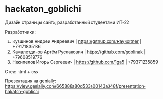 # hackaton_goblichi
Дизайн страницы сайта, разработанный студентами ИТ-22

Разработчики:
1. Кувшинов Андрей Андреевич | https://github.com/RayKoltner | +79171835186
2. Камалетдинов Артём Русланович | https://github.com/goblinak | +79608519776
3. Некипелов Игорь Сергеевич | https://github.com/1ga5 | +79371235859

Стек: html + css

Презентация на genially: https://view.genially.com/665888a80d533a00143a348f/presentation-hakaton-goblichi

